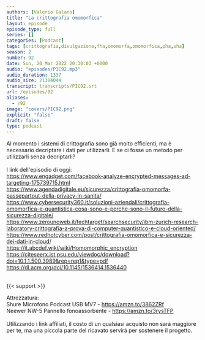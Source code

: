 ```yaml
---
authors: [Valerio Galano]
title: "La crittografia omomorfica"
layout: episode
episode_type: full
series: []
categories: [Podcast]
tags: [crittografia,divulgazione,fha,omomorfa,omomorfica,pha,sha]
season: 2
number: 92
date: Sun, 20 Mar 2022 20:30:03 +0000
audio: "episodes/PIC92.mp3"
audio_duration: 1337
audio_size: 21384044
transcript: transcripts/PIC92.srt
url: /episodes/92
aliases: 
  - /92
image: "covers/PIC92.png"
explicit: "false"
draft: false
type: podcast
---
```

Al momento i sistemi di crittografia sono già molto efficienti, ma è necessario decriptare i dati per utilizzarli. E se ci fosse un metodo per utilizzarli senza decriptarli?<br />
<br />
I link dell'episodio di oggi: <br />
<a href="https://www.engadget.com/facebook-analyze-encrypted-messages-ad-targeting-175739715.html" rel="noopener">https://www.engadget.com/facebook-analyze-encrypted-messages-ad-targeting-175739715.html</a> <br />
<a href="https://www.agendadigitale.eu/sicurezza/crittografia-omomorfa-passepartout-della-privacy-in-sanita/" rel="noopener">https://www.agendadigitale.eu/sicurezza/crittografia-omomorfa-passepartout-della-privacy-in-sanita/</a> <br />
<a href="https://www.cybersecurity360.it/soluzioni-aziendali/crittografia-omomorfica-e-quantistica-cosa-sono-e-perche-sono-il-futuro-della-sicurezza-digitale/" rel="noopener">https://www.cybersecurity360.it/soluzioni-aziendali/crittografia-omomorfica-e-quantistica-cosa-sono-e-perche-sono-il-futuro-della-sicurezza-digitale/</a> <br />
<a href="https://www.zerounoweb.it/techtarget/searchsecurity/ibm-zurich-research-laboratory-crittografia-a-prova-di-computer-quantistico-e-cloud-oriented/" rel="noopener">https://www.zerounoweb.it/techtarget/searchsecurity/ibm-zurich-research-laboratory-crittografia-a-prova-di-computer-quantistico-e-cloud-oriented/</a> <br />
<a href="https://www.redhotcyber.com/post/crittografia-omomorfica-e-sicurezza-dei-dati-in-cloud/" rel="noopener">https://www.redhotcyber.com/post/crittografia-omomorfica-e-sicurezza-dei-dati-in-cloud/</a> <br />
<a href="https://it.abcdef.wiki/wiki/Homomorphic_encryption" rel="noopener">https://it.abcdef.wiki/wiki/Homomorphic_encryption</a> <br />
<a href="https://citeseerx.ist.psu.edu/viewdoc/download?doi=10.1.1.500.3989&rep=rep1&type=pdf" rel="noopener">https://citeseerx.ist.psu.edu/viewdoc/download?doi=10.1.1.500.3989&rep=rep1&type=pdf</a> <br />
<a href="https://dl.acm.org/doi/10.1145/1536414.1536440" rel="noopener">https://dl.acm.org/doi/10.1145/1536414.1536440</a> <br />
<br />


{{< support >}}

Attrezzatura:<br />
Shure Microfono Podcast USB MV7 - <a href="https://amzn.to/3862ZRf" rel="noopener">https://amzn.to/3862ZRf</a> <br />
Neewer NW-5 Pannello fonoassorbente - <a href="https://amzn.to/3rysTFP" rel="noopener">https://amzn.to/3rysTFP</a> <br />
<br />
Utilizzando i link affiliati, il costo di un qualsiasi acquisto non sarà maggiore per te, ma una piccola parte del ricavato servirà per sostenere il progetto.<br />
<br />






